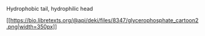 Hydrophobic tail, hydrophilic head

[[https://bio.libretexts.org/@api/deki/files/8347/glycerophosphate_cartoon2.png|width=350px]]